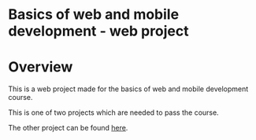 # Basics of web and mobile development - web project

# Overview

This is a web project made for the basics of web and mobile development course.

This is one of two projects which are needed to pass the course.

The other project can be found [here](https://github.com/lukakuterovac/orwma-mobile-project).
